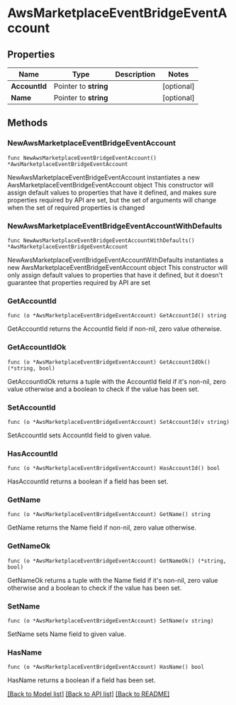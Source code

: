 # AwsMarketplaceEventBridgeEventAccount

## Properties

Name | Type | Description | Notes
------------ | ------------- | ------------- | -------------
**AccountId** | Pointer to **string** |  | [optional] 
**Name** | Pointer to **string** |  | [optional] 

## Methods

### NewAwsMarketplaceEventBridgeEventAccount

`func NewAwsMarketplaceEventBridgeEventAccount() *AwsMarketplaceEventBridgeEventAccount`

NewAwsMarketplaceEventBridgeEventAccount instantiates a new AwsMarketplaceEventBridgeEventAccount object
This constructor will assign default values to properties that have it defined,
and makes sure properties required by API are set, but the set of arguments
will change when the set of required properties is changed

### NewAwsMarketplaceEventBridgeEventAccountWithDefaults

`func NewAwsMarketplaceEventBridgeEventAccountWithDefaults() *AwsMarketplaceEventBridgeEventAccount`

NewAwsMarketplaceEventBridgeEventAccountWithDefaults instantiates a new AwsMarketplaceEventBridgeEventAccount object
This constructor will only assign default values to properties that have it defined,
but it doesn't guarantee that properties required by API are set

### GetAccountId

`func (o *AwsMarketplaceEventBridgeEventAccount) GetAccountId() string`

GetAccountId returns the AccountId field if non-nil, zero value otherwise.

### GetAccountIdOk

`func (o *AwsMarketplaceEventBridgeEventAccount) GetAccountIdOk() (*string, bool)`

GetAccountIdOk returns a tuple with the AccountId field if it's non-nil, zero value otherwise
and a boolean to check if the value has been set.

### SetAccountId

`func (o *AwsMarketplaceEventBridgeEventAccount) SetAccountId(v string)`

SetAccountId sets AccountId field to given value.

### HasAccountId

`func (o *AwsMarketplaceEventBridgeEventAccount) HasAccountId() bool`

HasAccountId returns a boolean if a field has been set.

### GetName

`func (o *AwsMarketplaceEventBridgeEventAccount) GetName() string`

GetName returns the Name field if non-nil, zero value otherwise.

### GetNameOk

`func (o *AwsMarketplaceEventBridgeEventAccount) GetNameOk() (*string, bool)`

GetNameOk returns a tuple with the Name field if it's non-nil, zero value otherwise
and a boolean to check if the value has been set.

### SetName

`func (o *AwsMarketplaceEventBridgeEventAccount) SetName(v string)`

SetName sets Name field to given value.

### HasName

`func (o *AwsMarketplaceEventBridgeEventAccount) HasName() bool`

HasName returns a boolean if a field has been set.


[[Back to Model list]](../README.md#documentation-for-models) [[Back to API list]](../README.md#documentation-for-api-endpoints) [[Back to README]](../README.md)


